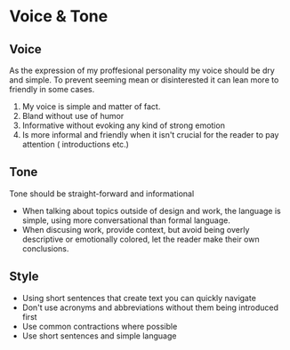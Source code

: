 # Voice & Tone

## Voice

As the expression of my proffesional personality my voice should be dry and simple. To prevent seeming mean or disinterested it can lean more to friendly in some cases.

1. My voice is simple and matter of fact.
2. Bland without use of humor
3. Informative without evoking any kind of strong emotion
4. Is more informal and friendly when it isn't crucial for the reader to pay attention ( introductions etc.)

## Tone

Tone should be straight-forward and informational

- When talking about topics outside of design and work, the language is simple, using more conversational than formal language.
- When discusing work, provide context, but avoid being overly descriptive or emotionally colored, let the reader make their own conclusions.

## Style
- Using short sentences that create text you can quickly navigate
- Don't use acronyms and abbreviations without them being introduced first
- Use common contractions where possible
- Use short sentences and simple language
